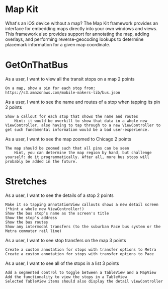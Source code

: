Map Kit
=======

What's an iOS device without a map? The Map Kit framework provides an interface for embedding maps directly into your own windows and views. This framework also provides support for annotating the map, adding overlays, and performing reverse-geocoding lookups to determine placemark information for a given map coordinate.


GetOnThatBus
============

As a user, I want to view all the transit stops on a map
2 points

    On a map, show a pin for each stop from: https://s3.amazonaws.com/mobile-makers-lib/bus.json

As a user, I want to see the name and routes of a stop when tapping its pin
2 points

    Show a callout for each stop that shows the name and routes
        Hint: it would be overkill to show that data in a whole new ViewController, also having to tap through to a new ViewController to get such fundamental information would be a bad user-experience.

As a user, I want to see the map zoomed to Chicago
2 points

    The map should be zoomed such that all pins can be seen
        Hint, you can determine the map region by hand, but challenge yourself: do it programmatically. After all, more bus stops will probably be added in the future.


Stretches
=========


As a user, I want to see the details of a stop
2 points

    Make it so tapping annotationView callouts shows a new detail screen (*hint a whole new ViewController!)
    Show the bus stop’s name as the screen's title
    Show the stop’s address
    Show the bus routes
    Show any intermodal transfers (to the suburban Pace bus system or the Metra commuter rail line)



As a user, I want to see stop transfers on the map
3 points

    Create a custom annotation for stops with transfer options to Metra
    Create a custom annotation for stops with transfer options to Pace



As a user, I want to see all of the stops in a list
3 points

    Add a segmented control to toggle between a TableView and a MapView
    Add the functionality to view the stops in a TableView
    Selected TableView items should also display the detail viewController

